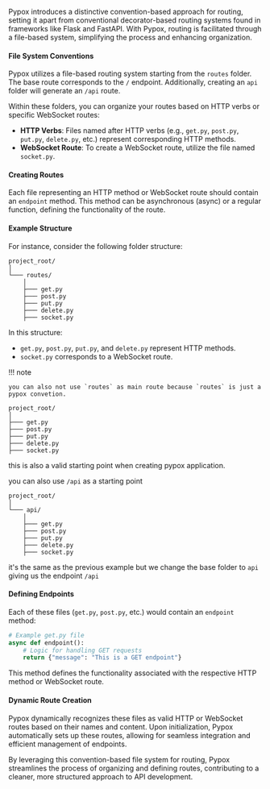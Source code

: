 Pypox introduces a distinctive convention-based approach for routing, setting it apart from conventional decorator-based routing systems found in frameworks like Flask and FastAPI. With Pypox, routing is facilitated through a file-based system, simplifying the process and enhancing organization.

#### File System Conventions

Pypox utilizes a file-based routing system starting from the `routes` folder. The base route corresponds to the `/` endpoint. Additionally, creating an `api` folder will generate an `/api` route.

Within these folders, you can organize your routes based on HTTP verbs or specific WebSocket routes:

- **HTTP Verbs**: Files named after HTTP verbs (e.g., `get.py`, `post.py`, `put.py`, `delete.py`, etc.) represent corresponding HTTP methods.
- **WebSocket Route**: To create a WebSocket route, utilize the file named `socket.py`.

#### Creating Routes

Each file representing an HTTP method or WebSocket route should contain an `endpoint` method. This method can be asynchronous (async) or a regular function, defining the functionality of the route.

#### Example Structure

For instance, consider the following folder structure:

```
project_root/
│
└─── routes/
    │
    ├─── get.py
    ├─── post.py
    ├─── put.py
    ├─── delete.py
    ├─── socket.py
```

In this structure:

- `get.py`, `post.py`, `put.py`, and `delete.py` represent HTTP methods.
- `socket.py` corresponds to a WebSocket route.

!!! note

    you can also not use `routes` as main route because `routes` is just a pypox convetion.

```
project_root/
│
├─── get.py
├─── post.py
├─── put.py
├─── delete.py
├─── socket.py
```

this is also a valid starting point when creating pypox application.

you can also use `/api` as a starting point

```
project_root/
│
└─── api/
    │
    ├─── get.py
    ├─── post.py
    ├─── put.py
    ├─── delete.py
    ├─── socket.py
```

it's the same as the previous example but we change the base folder to `api` giving us the endpoint `/api`

#### Defining Endpoints

Each of these files (`get.py`, `post.py`, etc.) would contain an `endpoint` method:

```python
# Example get.py file
async def endpoint():
    # Logic for handling GET requests
    return {"message": "This is a GET endpoint"}
```

This method defines the functionality associated with the respective HTTP method or WebSocket route.

#### Dynamic Route Creation

Pypox dynamically recognizes these files as valid HTTP or WebSocket routes based on their names and content. Upon initialization, Pypox automatically sets up these routes, allowing for seamless integration and efficient management of endpoints.

By leveraging this convention-based file system for routing, Pypox streamlines the process of organizing and defining routes, contributing to a cleaner, more structured approach to API development.
